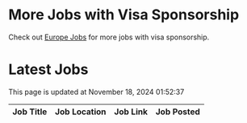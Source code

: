 # More Jobs with Visa Sponsorship

Check out [Europe Jobs](https://github.com/sureshparimi/europejobs#latest-jobs) for more jobs with visa sponsorship.

# Latest Jobs

This page is updated at November 18, 2024 01:52:37

| Job Title | Job Location | Job Link | Job Posted |
| --- | --- | --- | --- |
